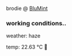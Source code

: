 brodie @ [BluMint](https://www.linkedin.com/company/blumint-io/)

<!--weather_start-->
### working conditions..

weather: haze 

temp: 22.63 °C 🥶

<!--weather_end-->
